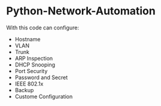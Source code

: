 # Python-Network-Automation
With this code can configure:
- Hostname
- VLAN
- Trunk
- ARP Inspection
- DHCP Snooping
- Port Security
- Password and Secret
- IEEE 802.1x
- Backup
- Custome Configuration
